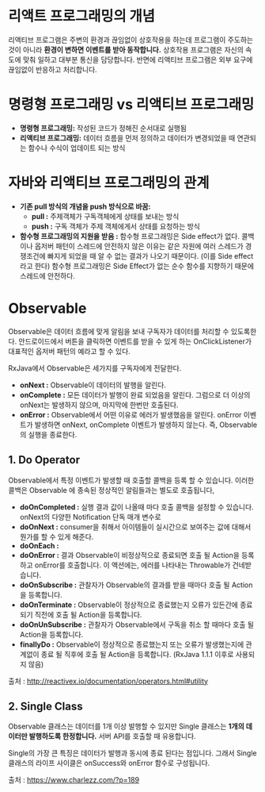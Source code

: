 리액트 프로그래밍의 개념
=
리액티브 프로그램은 주변의 환경과 끊임없이 상호작용을 하는데 프로그램이 주도하는 것이 아니라 **환경이 변하면 이벤트를 받아 동작합니다.** 상호작용 프로그램은 자신의 속도에 맞춰 일하고 대부분 통신을 담당합니다. 반면에 리액티브 프로그램은 외부 요구에 끊임없이 반응하고 처리합니다.


명령형 프로그래밍 vs 리액티브 프로그래밍
=
-	**명령형 프로그래밍:** 작성된 코드가 정해진 순서대로 실행됨
-	**리액티브 프로그래밍:** 데이터 흐름을 먼저 정의하고 데이터가 변경되었을 때 연관되는 함수나 수식이 업데이트 되는 방식


자바와 리액티브 프로그래밍의 관계
=
-	**기존 pull 방식의 개념을 push 방식으로 바꿈:** 
	-	**pull :** 주제객체가 구독객체에게 상태를 보내는 방식
	-	**push :** 구독 객체가 주제 객체에게서 상태를 요청하는 방식
- **함수형 프로그래밍의 지원을 받음 :** 함수형 프로그래밍은 Side effect가 없다. 콜백이나 옵저버 패턴이 스레드에 안전하지 않은 이유는 같은 자원에 여러 스레드가 경쟁조건에 빠지게 되었을 때 알 수 없는 결과가 나오기 때문이다. (이를 Side effect라고 한다) 함수형 프로그래밍은 Side Effect가 없는 순수 함수를 지향하기 때문에 스레드에 안전하다.



Observable
=
Observable은 데이터 흐름에 맞게 알림을 보내 구독자가 데이터를 처리할 수 있도록한다. 안드로이드에서 버튼을 클릭하면 이벤트를 받을 수 있게 하는 OnClickListener가 대표적인 옵저버 패턴의 예라고 할 수 있다.

RxJava에서 Observable은 세가지를 구독자에게 전달한다.

-	**onNext :** Observable이 데이터의 발행을 알린다.
-	**onComplete :** 모든 데이터가 발행이 완료 되었음을 알린다. 그럼으로 더 이상의 onNext는 발생하지 않으며, 마지막에 한번만 호출된다.
-	**onError :** Observable에서 어떤 이유로 에러가 발생했음을 알린다. onError 이벤트가 발생하면 onNext, onComplete 이벤트가 발생하지 않는다. 즉, Observable의 실행을 종료한다.



## 1. Do Operator 

Observable에서 특정 이벤트가 발생할 때 호출할 콜백을 등록 할 수 있습니다. 이러한 콜백은 Observable 에 종속된 정상적인 알림들과는 별도로 호출됩니다,

- **doOnCompleted :** 실행 결과 값이 나올때 마다 호출 콜백을 설정할 수 있습니다. onNext의 다양한 Notification 단독 매개 변수로 
- **doOnNext :**  consumer을 취해서 아이템들이 실시간으로 보여주는 값에 대해서 뭔가를 할 수 있게 해준다.
- **doOnEach :**
- **doOnError :** 결과 Observable이 비정상적으로 종료되면 호출 될 Action을 등록하고 onError를 호출합니다. 이 액션에는, 에러를 나타내는 Throwable가 건네받습니다.
- **doOnSubscribe :** 관찰자가 Observable의 결과를 받을 때마다 호출 될 Action을 등록합니다.
- **doOnTerminate :** Observable이 정상적으로 종료했는지 오류가 있든간에 종료되기 직전에 호출 될 Action을 등록합니다.
- **doOnUnSubscribe :** 관찰자가 Observable에서 구독을 취소 할 때마다 호출 될 Action을 등록합니다.
- **finallyDo :** Observable이 정상적으로 종료했는지 또는 오류가 발생했는지에 관계없이 종료 될 직후에 호출 될 Action을 등록합니다. (RxJava 1.1.1 이후로 사용되지 않음)

출처 : http://reactivex.io/documentation/operators.html#utility

## 2. Single Class

Observable 클래스는 데이터를 1개 이상 발행할 수 있지만 Single 클래스는 **1개의 데이터만 발행하도록 한정합니다.** 서버 API를 호출할 때 유용합니다.

Single의 가장 큰 특징은 데이터가 발행과 동시에 종료 된다는 점입니다. 그래서 Single 클래스의 라이프 사이클은 onSuccess와 onError 함수로 구성됩니다.

출처 : https://www.charlezz.com/?p=189
<!--stackedit_data:
eyJoaXN0b3J5IjpbMTgzMTY1MzA4NV19
-->
